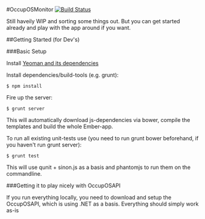 #OccupOSMonitor [![Build Status](https://api.travis-ci.org/OccupOS/OccupOSMonitor.png)](https://travis-ci.org/OccupOS/OccupOSMonitor)

Still haveily WIP and sorting some things out. But you can get started already and play with the app around if you want.

##Getting Started (for Dev's)

###Basic Setup

Install [Yeoman and its dependencies](http://yeoman.io/)

Install dependencies/build-tools (e.g. grunt):

```
$ npm install
```

Fire up the server:

```
$ grunt server
```
This will automatically download js-dependencies via bower, compile the templates and build the whole Ember-app.

To run all existing unit-tests use (you need to run grunt bower beforehand, if you haven't run grunt server):

```
$ grunt test
```
This will use qunit + sinon.js as a basis and phantomjs to run them on the commandline.

###Getting it to play nicely with OccupOSAPI

If you run everything locally, you need to download and setup the OccupOSAPI, which is using .NET as a basis. Everything should simply work as-is
